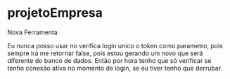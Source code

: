 # projetoEmpresa
Nova Ferramenta


Eu nunca posso usar no verifica login unico o token como parametro, pois sempre irá me retornar false, pois estou gerando um novo que será diferente do banco de dados.
Então por hora tenho que só verificar se tenho conexão ativa no momento de login, se eu tiver tenho que derrubar.
